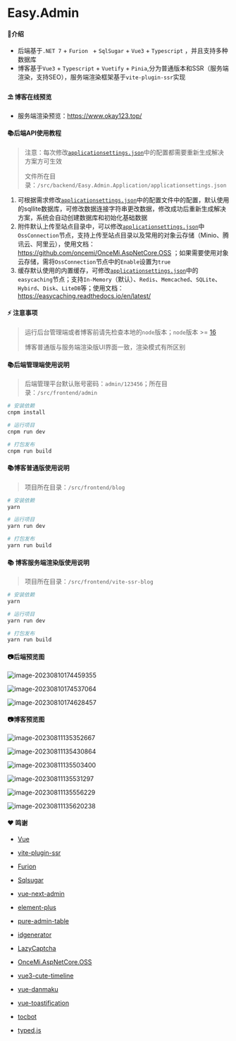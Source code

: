 # Easy.Admin

####  🌈介绍

- 后端基于`.NET 7` + `Furion ` + `SqlSugar` + `Vue3` + `Typescript` ，并且支持多种数据库
- 博客基于`Vue3` + `Typescript` + `Vuetify` + `Pinia`,分为普通版本和SSR（服务端渲染，支持SEO），服务端渲染框架基于`vite-plugin-ssr`实现

####  ⛱️ 博客在线预览

- 服务端渲染预览：<https://www.okay123.top/>

####  📚后端API使用教程

> 注意：每次修改[`applicationsettings.json`](https://gitee.com/miss_you/easy-admin/blob/master/src/backend/Easy.Admin.Application/applicationsettings.json)中的配置都需要重新生成解决方案方可生效
>
> 文件所在目录：`/src/backend/Easy.Admin.Application/applicationsettings.json`

1. 可根据需求修改[`applicationsettings.json`](https://gitee.com/miss_you/easy-admin/blob/master/src/backend/Easy.Admin.Application/applicationsettings.json)中的配置文件中的配置，默认使用的sqllite数据库，可修改数据连接字符串更改数据，修改成功后重新生成解决方案，系统会自动创建数据库和初始化基础数据
2. 附件默认上传至站点目录中，可以修改[`applicationsettings.json`](https://gitee.com/miss_you/easy-admin/blob/master/src/backend/Easy.Admin.Application/applicationsettings.json)中`OssConnection`节点，支持上传至站点目录以及常用的对象云存储（Minio、腾讯云、阿里云），使用文档：<https://github.com/oncemi/OnceMi.AspNetCore.OSS> ；如果需要使用对象云存储，需将`OssConnection`节点中的`Enable`设置为`true`
3. 缓存默认使用的内置缓存，可修改[`applicationsettings.json`](https://gitee.com/miss_you/easy-admin/blob/master/src/backend/Easy.Admin.Application/applicationsettings.json)中的`easycaching`节点；支持`In-Memory`（默认）、`Redis`、`Memcached`、`SQLite`、`Hybird`、`Disk`、`LiteDB`等；使用文档：<https://easycaching.readthedocs.io/en/latest/>

#### ⚡ 注意事项

> 运行后台管理端或者博客前请先检查本地的`node`版本；`node`版本 >= [16](https://nodejs.cn/) 
>
> 博客普通版与服务端渲染版UI界面一致，渲染模式有所区别

#### 📚后端管理端使用说明

> 后端管理平台默认账号密码：`admin/123456`；所在目录：`/src/frontend/admin`

``` bash
# 安装依赖
cnpm install

# 运行项目
cnpm run dev

# 打包发布
cnpm run build
```

#### 📚博客普通版使用说明

> 项目所在目录：`/src/frontend/blog`

```bash
# 安装依赖
yarn

# 运行项目
yarn run dev

# 打包发布
yarn run build
```

#### 📚 博客服务端渲染版使用说明

> 项目所在目录：`/src/frontend/vite-ssr-blog`

```bash
# 安装依赖
yarn

# 运行项目
yarn run dev

# 打包发布
yarn run build
```

#### 📷后端预览图

![image-20230810174459355](https://gitee.com/miss_you/static/raw/master/images/image-20230810174459355.png)

![image-20230810174537064](https://gitee.com/miss_you/static/raw/master/images/image-20230810174537064.png)

![image-20230810174628457](https://gitee.com/miss_you/static/raw/master/images/image-20230810174628457.png)

#### 📷博客预览图

![image-20230811135352667](https://oss.okay123.top/typora/20238/11/1691733233256.png)

![image-20230811135430864](https://oss.okay123.top/typora/20238/11/1691733271545.png)

![image-20230811135503400](https://oss.okay123.top/typora/20238/11/1691733304053.png)

![image-20230811135531297](https://oss.okay123.top/typora/20238/11/1691733331888.png)

![image-20230811135556229](https://oss.okay123.top/typora/20238/11/1691733356852.png)

![image-20230811135620238](https://oss.okay123.top/typora/20238/11/1691733380637.png)

#### ❤️ 鸣谢

- [Vue](https://cn.vuejs.org/)

- [vite-plugin-ssr](https://cn.vite-plugin-ssr.com/)

- [Furion](http://furion.baiqian.ltd/)

- [Sqlsugar](https://www.donet5.com/)

- [vue-next-admin](https://gitee.com/lyt-top/vue-next-admin)
- [element-plus](https://element-plus.gitee.io/zh-CN/)

- [pure-admin-table](https://gitee.com/yiming_chang/pure-admin-table)

- [idgenerator](https://gitee.com/yitter/idgenerator)

- [LazyCaptcha](https://gitee.com/pojianbing/lazy-captcha)
- [OnceMi.AspNetCore.OSS](https://gitee.com/oncemi/oncemi_aspnetcore_oss)
- [vue3-cute-timeline](https://github.com/xiaojieajie/vue3-cute-timeline)
- [vue-danmaku](https://github.com/hellodigua/vue-danmaku)
- [vue-toastification](https://github.com/Maronato/vue-toastification)
- [tocbot](https://github.com/tscanlin/tocbot)
- [typed.js](https://github.com/mattboldt/typed.js)
